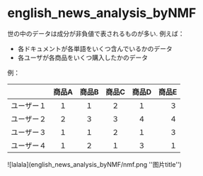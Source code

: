 # english_news_analysis_byNMF

世の中のデータは成分が非負値で表されるものが多い. 例えば：
+ 各ドキュメントが各単語をいくつ含んでいるかのデータ
+ 各ユーザが各商品をいくつ購入したかのデータ

例： 

|  |商品A|商品B|商品C|商品D|商品E|
|--|:--:|:---:|:--:|:--:|---:|
|ユーザー１|１|１|２|１|３|
|ユーザー２|２|３|３|４|４|
|ユーザー３|１|１|２|１|３|
|ユーザー４|１|２|１|３|１|

![lalala](english_news_analysis_byNMF/nmf.png ''图片title'')

